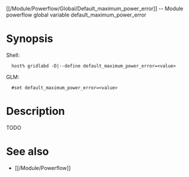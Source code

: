 [[/Module/Powerflow/Global/Default_maximum_power_error]] -- Module powerflow global variable default_maximum_power_error

# Synopsis
Shell:
~~~
  host% gridlabd -D|--define default_maximum_power_error=<value>
~~~
GLM:
~~~
  #set default_maximum_power_error=<value>
~~~

# Description

TODO

# See also
* [[/Module/Powerflow]]
